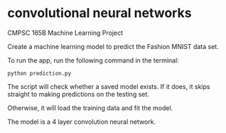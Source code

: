 # convolutional neural networks
CMPSC 165B Machine Learning Project

Create a machine learning model to predict the Fashion MNIST data set.

To run the app, run the following command in the terminal:
```
python prediction.py
```

The script will check whether a saved model exists. If it does, it skips straight to making predictions on the testing set.

Otherwise, it will load the training data and fit the model.

The model is a 4 layer convolution neural network.